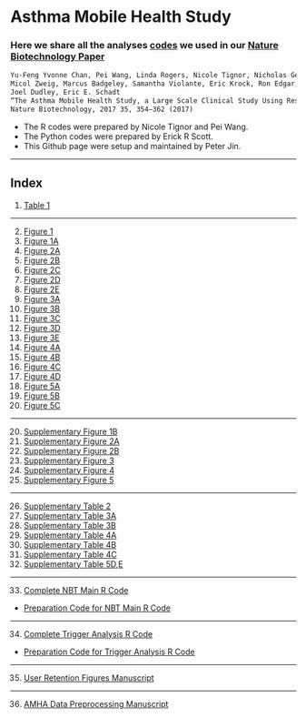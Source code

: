 # Asthma Mobile Health Study
### Here we share all the analyses [codes](https://github.com/DigitalHealthCenterMSSM/AsthmaMobileHealthStudy/tree/master/AMHS_code) we used in our <a href="https://www.nature.com/nbt/journal/v35/n4/abs/nbt.3826.html">Nature Biotechnology Paper</a>
```markdown
Yu-Feng Yvonne Chan, Pei Wang, Linda Rogers, Nicole Tignor, Nicholas Genes, Steven G. Hershman, Eric R. Scott,
Micol Zweig, Marcus Badgeley, Samantha Violante, Eric Krock, Ron Edgar, Rosalind Wright, Charles Powell, 
Joel Dudley, Eric E. Schadt
“The Asthma Mobile Health Study, a Large Scale Clinical Study Using ResearchKit”, 
Nature Biotechnology, 2017 35, 354–362 (2017)
```
- The R codes were prepared by Nicole Tignor and Pei Wang. 
- The Python codes were prepared by Erick R Scott. 
- This Github page were setup and maintained by Peter Jin.  
----------------------------------------------
## Index

1. [Table 1](https://github.com/DigitalHealthCenterMSSM/AsthmaMobileHealthStudy/blob/master/AMHS_code/NBT_MainRCode/Table1.md)
---------------------------------------------
2. [Figure 1](https://github.com/DigitalHealthCenterMSSM/AsthmaMobileHealthStudy/blob/master/AMHS_code/NBT_MainRCode/Figure1.md)
3. [Figure 1A](https://github.com/DigitalHealthCenterMSSM/AsthmaMobileHealthStudy/blob/master/AMHS_code/NBT_MainRCode/Figure1A.md)
4. [Figure 2A](https://github.com/DigitalHealthCenterMSSM/AsthmaMobileHealthStudy/blob/master/AMHS_code/NBT_MainRCode/Figure2A.md)
5. [Figure 2B](https://github.com/DigitalHealthCenterMSSM/AsthmaMobileHealthStudy/blob/master/AMHS_code/NBT_MainRCode/Figure2B.md)
6. [Figure 2C](https://github.com/DigitalHealthCenterMSSM/AsthmaMobileHealthStudy/blob/master/AMHS_code/NBT_MainRCode/Figure2C.md)
7. [Figure 2D](https://github.com/DigitalHealthCenterMSSM/AsthmaMobileHealthStudy/blob/master/AMHS_code/userretentionfigures_manuscript-jan2017.html/Figure2D.md)
8. [Figure 2E](https://github.com/DigitalHealthCenterMSSM/AsthmaMobileHealthStudy/blob/master/AMHS_code/userretentionfigures_manuscript-jan2017.html/Figure2E.md)
8. [Figure 3A](https://github.com/DigitalHealthCenterMSSM/AsthmaMobileHealthStudy/blob/master/AMHS_code/NBT_MainRCode/Figure3A.md)
9. [Figure 3B](https://github.com/DigitalHealthCenterMSSM/AsthmaMobileHealthStudy/blob/master/AMHS_code/NBT_MainRCode/Figure3B.md)
10. [Figure 3C](https://github.com/DigitalHealthCenterMSSM/AsthmaMobileHealthStudy/blob/master/AMHS_code/NBT_MainRCode/Figure3C.md)
11. [Figure 3D](https://github.com/DigitalHealthCenterMSSM/AsthmaMobileHealthStudy/blob/master/AMHS_code/NBT_MainRCode/Figure3D.md)
12. [Figure 3E](https://github.com/DigitalHealthCenterMSSM/AsthmaMobileHealthStudy/blob/master/AMHS_code/NBT_MainRCode/Figure3E.md)
13. [Figure 4A](https://github.com/DigitalHealthCenterMSSM/AsthmaMobileHealthStudy/blob/master/AMHS_code/TriggerAnalysisRCode/Figure4A.md)
14. [Figure 4B](https://github.com/DigitalHealthCenterMSSM/AsthmaMobileHealthStudy/blob/master/AMHS_code/TriggerAnalysisRCode/Figure4B.md)
15. [Figure 4C](https://github.com/DigitalHealthCenterMSSM/AsthmaMobileHealthStudy/blob/master/AMHS_code/TriggerAnalysisRCode/Figure4C.md)
16. [Figure 4D](https://github.com/DigitalHealthCenterMSSM/AsthmaMobileHealthStudy/blob/master/AMHS_code/TriggerAnalysisRCode/Figure4D.md)
17. [Figure 5A](https://github.com/DigitalHealthCenterMSSM/AsthmaMobileHealthStudy/blob/master/AMHS_code/NBT_MainRCode/Figure5A.md)
18. [Figure 5B](https://github.com/DigitalHealthCenterMSSM/AsthmaMobileHealthStudy/blob/master/AMHS_code/NBT_MainRCode/Figure5B.md)
19. [Figure 5C](https://github.com/DigitalHealthCenterMSSM/AsthmaMobileHealthStudy/blob/master/AMHS_code/NBT_MainRCode/Figure5C.md)
----------------------------------------------
20. [Supplementary Figure 1B](https://github.com/DigitalHealthCenterMSSM/AsthmaMobileHealthStudy/blob/master/AMHS_code/TriggerAnalysisRCode/SuppFigure1B.md)
21. [Supplementary Figure 2A](https://github.com/DigitalHealthCenterMSSM/AsthmaMobileHealthStudy/blob/master/AMHS_code/userretentionfigures_manuscript-jan2017.html/SuppFigure2A.md)
22. [Supplementary Figure 2B](https://github.com/DigitalHealthCenterMSSM/AsthmaMobileHealthStudy/blob/master/AMHS_code/userretentionfigures_manuscript-jan2017.html/SuppFigure2B.md)
23. [Supplementary Figure 3](https://github.com/DigitalHealthCenterMSSM/AsthmaMobileHealthStudy/blob/master/AMHS_code/userretentionfigures_manuscript-jan2017.html/SuppFigure3.md)
24. [Supplementary Figure 4](https://github.com/DigitalHealthCenterMSSM/AsthmaMobileHealthStudy/blob/master/AMHS_code/NBT_MainRCode/SuppFigure4.md)
25. [Supplementary Figure 5](https://github.com/DigitalHealthCenterMSSM/AsthmaMobileHealthStudy/blob/master/AMHS_code/TriggerAnalysisRCode/SuppFigure5.md)
----------------------------------------------
26. [Supplementary Table 2](https://github.com/DigitalHealthCenterMSSM/AsthmaMobileHealthStudy/blob/master/AMHS_code/NBT_MainRCode/SuppTable2.md)
27. [Supplementary Table 3A](https://github.com/DigitalHealthCenterMSSM/AsthmaMobileHealthStudy/blob/master/AMHS_code/NBT_MainRCode/SuppTable3A.md)
28. [Supplementary Table 3B](https://github.com/DigitalHealthCenterMSSM/AsthmaMobileHealthStudy/blob/master/AMHS_code/NBT_MainRCode/SuppTable3B.md)
29. [Supplementary Table 4A](https://github.com/DigitalHealthCenterMSSM/AsthmaMobileHealthStudy/blob/master/AMHS_code/userretentionfigures_manuscript-jan2017.html/SuppTable4A.md)
30. [Supplementary Table 4B](https://github.com/DigitalHealthCenterMSSM/AsthmaMobileHealthStudy/blob/master/AMHS_code/userretentionfigures_manuscript-jan2017.html/SuppTable4B.md)
31. [Supplementary Table 4C](https://github.com/DigitalHealthCenterMSSM/AsthmaMobileHealthStudy/blob/master/AMHS_code/userretentionfigures_manuscript-jan2017.html/SuppTable4C.md)
32. [Supplementary Table 5D,E](https://github.com/DigitalHealthCenterMSSM/AsthmaMobileHealthStudy/blob/master/AMHS_code/NBT_MainRCode/SuppTable5D%2CE.md)
----------------------------------------------
33. [Complete NBT Main R Code](https://github.com/DigitalHealthCenterMSSM/AsthmaMobileHealthStudy/blob/master/AMHS_code/NBT_MainRCode/_FullNBT_maincode.R.md)
- [Preparation Code for NBT Main R Code](https://github.com/DigitalHealthCenterMSSM/AsthmaMobileHealthStudy/blob/master/AMHS_code/NBT_MainRCode/0PrepMainR.md)
----------------------------------------------
34. [Complete Trigger Analysis R Code](https://github.com/DigitalHealthCenterMSSM/AsthmaMobileHealthStudy/blob/master/AMHS_code/TriggerAnalysisRCode/_FullTriggerAnalysis.R.md)
- [Preparation Code for Trigger Analysis R Code](https://github.com/DigitalHealthCenterMSSM/AsthmaMobileHealthStudy/blob/master/AMHS_code/TriggerAnalysisRCode/0PrepTrigAnaR.md)
----------------------------------------------
35. [User Retention Figures Manuscript](https://github.com/DigitalHealthCenterMSSM/AsthmaMobileHealthStudy/blob/master/AMHS_code/userretentionfigures_manuscript-jan2017.html.pdf)
----------------------------------------------
36. [AMHA Data Preprocessing Manuscript](https://github.com/DigitalHealthCenterMSSM/AsthmaMobileHealthStudy/blob/master/AMHS_code/amha_data_preprocessing_manuscript_Jan2017.html.pdf)



